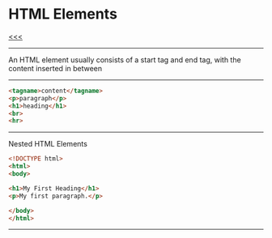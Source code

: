 
HTML Elements
======

[<<<](https://github.com/ttltrk/WEB/blob/master/BHM/BHM.MD)

---

An HTML element usually consists of a start tag and end tag, with the content inserted in between

---

```html
<tagname>content</tagname>
<p>paragraph</p>
<h1>heading</h1>
<br>
<hr>
```

---

Nested HTML Elements

```html
<!DOCTYPE html>
<html>
<body>

<h1>My First Heading</h1>
<p>My first paragraph.</p>

</body>
</html>
```

---
